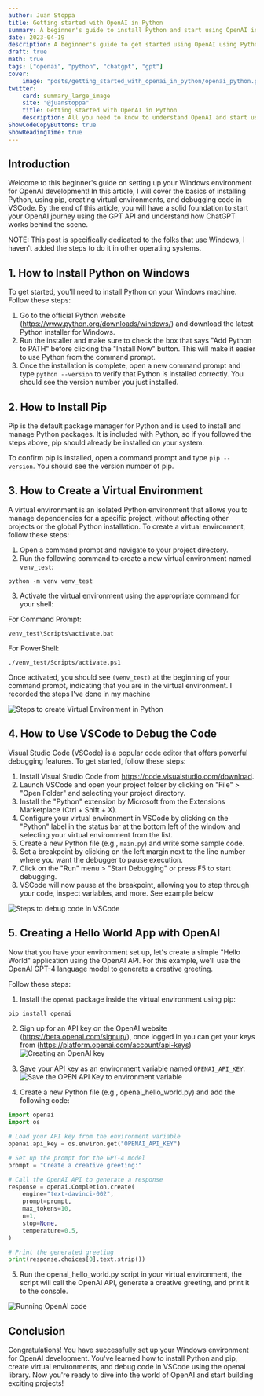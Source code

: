 ```yaml
---
author: Juan Stoppa
title: Getting started with OpenAI in Python
summary: A beginner's guide to install Python and start using OpenAI in Windows
date: 2023-04-19
description: A beginner's guide to get started using OpenAI using Python in Windows
draft: true
math: true
tags: ["openai", "python", "chatgpt", "gpt"]
cover:
    image: "posts/getting_started_with_openai_in_python/openai_python.png"
twitter:
    card: summary_large_image
    site: "@juanstoppa"
    title: Getting started with OpenAI in Python
    description: All you need to know to understand OpenAI and start using it
ShowCodeCopyButtons: true
ShowReadingTime: true
---
```



## Introduction

Welcome to this beginner's guide on setting up your Windows environment for OpenAI development! In this article, I will cover the basics of installing Python, using pip, creating virtual environments, and debugging code in VSCode. By the end of this article, you will have a solid foundation to start your OpenAI journey using the GPT API and understand how ChatGPT works behind the scene.

NOTE: This post is specifically dedicated to the folks that use Windows, I haven't added the steps to do it in other operating systems.

## 1. How to Install Python on Windows

To get started, you'll need to install Python on your Windows machine. Follow these steps:

1. Go to the official Python website (https://www.python.org/downloads/windows/) and download the latest Python installer for Windows.
2. Run the installer and make sure to check the box that says "Add Python to PATH" before clicking the "Install Now" button. This will make it easier to use Python from the command prompt.
3. Once the installation is complete, open a new command prompt and type `python --version` to verify that Python is installed correctly. You should see the version number you just installed.

## 2. How to Install Pip

Pip is the default package manager for Python and is used to install and manage Python packages. It is included with Python, so if you followed the steps above, pip should already be installed on your system.

To confirm pip is installed, open a command prompt and type `pip --version`. You should see the version number of pip.

## 3. How to Create a Virtual Environment

A virtual environment is an isolated Python environment that allows you to manage dependencies for a specific project, without affecting other projects or the global Python installation. To create a virtual environment, follow these steps:

1. Open a command prompt and navigate to your project directory.
2. Run the following command to create a new virtual environment named `venv_test`:
```console
python -m venv venv_test
```
3. Activate the virtual environment using the appropriate command for your shell:

For Command Prompt:
```console
venv_test\Scripts\activate.bat
```

For PowerShell:
```console
./venv_test/Scripts/activate.ps1
```

Once activated, you should see `(venv_test)` at the beginning of your command prompt, indicating that you are in the virtual environment. I recorded the steps I've done in my machine

![Steps to create Virtual Environment in Python](/posts/getting_started_with_openai_in_python/create_virtual_environment.gif)  

## 4. How to Use VSCode to Debug the Code

Visual Studio Code (VSCode) is a popular code editor that offers powerful debugging features. To get started, follow these steps:

1. Install Visual Studio Code from https://code.visualstudio.com/download.
2. Launch VSCode and open your project folder by clicking on "File" > "Open Folder" and selecting your project directory.
3. Install the "Python" extension by Microsoft from the Extensions Marketplace (Ctrl + Shift + X).
4. Configure your virtual environment in VSCode by clicking on the "Python" label in the status bar at the bottom left of the window and selecting your virtual environment from the list.
5. Create a new Python file (e.g., `main.py`) and write some sample code.
6. Set a breakpoint by clicking on the left margin next to the line number where you want the debugger to pause execution.
7. Click on the "Run" menu > "Start Debugging" or press F5 to start debugging.
8. VSCode will now pause at the breakpoint, allowing you to step through your code, inspect variables, and more. See example below


![Steps to debug code in VSCode](/posts/getting_started_with_openai_in_python/debugging_code_vscode.gif)  


## 5. Creating a Hello World App with OpenAI

Now that you have your environment set up, let's create a simple "Hello World" application using the OpenAI API. For this example, we'll use the OpenAI GPT-4 language model to generate a creative greeting.

Follow these steps:

1. Install the `openai` package inside the virtual environment using pip:

```bash
pip install openai
```
2. Sign up for an API key on the OpenAI website (https://beta.openai.com/signup/), once logged in you can get your keys from (https://platform.openai.com/account/api-keys)
![Creating an OpenAI key](/posts/getting_started_with_openai_in_python/creating_openai_key.png)

3. Save your API key as an environment variable named `OPENAI_API_KEY`. 
![Save the OPEN API Key to environment variable](/posts/getting_started_with_openai_in_python/setting_openai_key.png)  

4. Create a new Python file (e.g., openai_hello_world.py) and add the following code:

```python
import openai
import os

# Load your API key from the environment variable
openai.api_key = os.environ.get("OPENAI_API_KEY")

# Set up the prompt for the GPT-4 model
prompt = "Create a creative greeting:"

# Call the OpenAI API to generate a response
response = openai.Completion.create(
    engine="text-davinci-002",
    prompt=prompt,
    max_tokens=10,
    n=1,
    stop=None,
    temperature=0.5,
)

# Print the generated greeting
print(response.choices[0].text.strip())
```
5. Run the openai_hello_world.py script in your virtual environment, the script will call the OpenAI API, generate a creative greeting, and print it to the console.

![Running OpenAI code](/posts/getting_started_with_openai_in_python/running_openai_code.gif) 

## Conclusion

Congratulations! You have successfully set up your Windows environment for OpenAI development. You've learned how to install Python and pip, create virtual environments, and debug code in VSCode using the openai library. Now you're ready to dive into the world of OpenAI and start building exciting projects!
